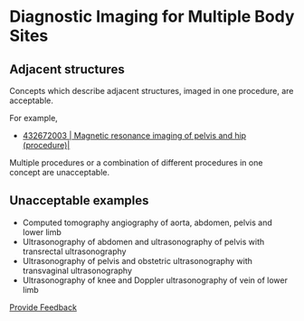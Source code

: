 # Diagnostic Imaging for Multiple Body Sites

## Adjacent structures

Concepts which describe adjacent structures, imaged in one procedure, are acceptable.

For example,

* [432672003 | Magnetic resonance imaging of pelvis and hip (procedure)|](http://snomed.info/id/432672003)

Multiple procedures or a combination of different procedures in one concept are unacceptable.

## Unacceptable examples

* Computed tomography angiography of aorta, abdomen, pelvis and lower limb
* Ultrasonography of abdomen and ultrasonography of pelvis with transrectal ultrasonography
* Ultrasonography of pelvis and obstetric ultrasonography with transvaginal ultrasonography
* Ultrasonography of knee and Doppler ultrasonography of vein of lower limb






<a href="https://docs.google.com/forms/d/e/1FAIpQLScTmbZIf0UEQwYDkY27EEWBkaiYkHSbR0_9DmFrMLXoQLyL7Q/viewform?usp=pp_url&entry.1767247133=SCT+Editorial+Guide&entry.670899847=Diagnostic%20Imaging%20for%20Multiple%20Body%20Sites" class="button primary">Provide Feedback</a>
